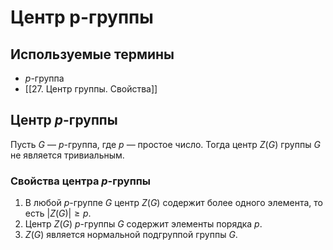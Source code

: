 # Центр p-группы

## Используемые термины
- $p$-группа
- [[27. Центр группы. Свойства]]

## Центр $p$-группы

Пусть $G$ — $p$-группа, где $p$ — простое число. Тогда центр $Z(G)$ группы $G$ не является тривиальным.

### Свойства центра $p$-группы

1. В любой $p$-группе $G$ центр $Z(G)$ содержит более одного элемента, то есть $|Z(G)| \geq p$.
2. Центр $Z(G)$ $p$-группы $G$ содержит элементы порядка $p$.
3. $Z(G)$ является нормальной подгруппой группы $G$.
